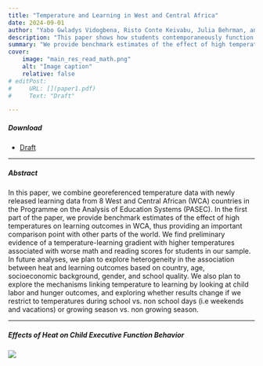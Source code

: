 ```yaml
---
title: "Temperature and Learning in West and Central Africa" 
date: 2024-09-01
author: "Yabo Gwladys Vidogbena, Risto Conte Keivabu, Julia Behrman, and Liliana Andriano "
description: "This paper shows how students contemporaneously function under hot temperatures in the context of a developing country." 
summary: "We provide benchmark estimates of the effect of high temperatures on learning outcomes in WCA, thus providing an important comparison point with other parts of the world." 
cover:
    image: "main_res_read_math.png"
    alt: "Image caption"
    relative: false
# editPost:
#     URL: [](paper1.pdf)
#     Text: "Draft"

---
```


<!-- --- -->

##### Download

+ [Draft](paper3.pdf)
<!-- + [Online appendix](appendix1.pdf) -->
<!-- + [Code and data](https://github.com/pmichaillat/job-rationing) -->

---

##### Abstract

In this paper, we combine georeferenced temperature data with newly released learning data from 8 West and Central African (WCA) countries in the Programme on the Analysis of Education Systems (PASEC). In the first part of the paper, we provide benchmark estimates of the effect of high temperatures on learning outcomes in WCA, thus providing an important comparison point with other parts of the world. We find preliminary evidence of a temperature-learning gradient with higher temperatures associated with worse math and reading scores for students in our sample. In future analyses, we plan to explore heterogeneity in the association between heat and learning outcomes based on country, age, socioeconomic background, gender, and school quality. We also plan to explore the mechanisms linking temperature to learning by looking at child labor and hunger outcomes, and exploring whether results change if we restrict to temperatures during school vs. non
school days (i.e weekends and vacations) or growing season vs. non growing season.

---

##### Effects of Heat on Child Executive Function Behavior

![](paper1.png)

<!-- --- -->

<!-- ##### Citation -->

<!-- Author. Year. "Title." *Journal* Volume (Issue): First page–Last page. https://doi.org/paper_doi.

```BibTeX
@article{AAYY,
author = {Author},
doi = {paper_doi},
journal = {Journal},
number = {Issue},
pages = {XXX--YYY},
title ={Title},
volume = {Volume},
year = {Year}}
``` -->

<!-- --- -->

<!-- ##### Related material -->

<!-- + [Presentation slides](presentation1.pdf)
+ [Dissertation title](https://escholarship.org/uc/item/7jr3m96r) – PhD dissertation on which this paper is based.
+ [Column title](https://cep.lse.ac.uk/pubs/download/cp365.pdf) – Nontechnical column describing the paper. -->